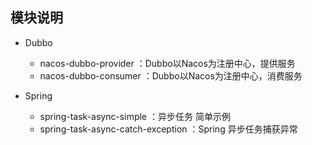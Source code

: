 模块说明
-

- Dubbo
	- nacos-dubbo-provider ：Dubbo以Nacos为注册中心，提供服务
	- nacos-dubbo-consumer ：Dubbo以Nacos为注册中心，消费服务
	
- Spring
	- spring-task-async-simple ：异步任务 简单示例
	- spring-task-async-catch-exception ：Spring 异步任务捕获异常

